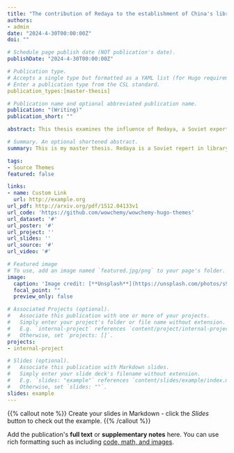 ```yaml
---
title: "The contribution of Redaya to the establishment of China's librarianship and library education in 1950s."
authors:
- admin
date: "2024-4-30T00:00:00Z"
doi: ""

# Schedule page publish date (NOT publication's date).
publishDate: "2024-4-30T00:00:00Z"

# Publication type.
# Accepts a single type but formatted as a YAML list (for Hugo requirements).
# Enter a publication type from the CSL standard.
publication_types:[master-thesis] 

# Publication name and optional abbreviated publication name.
publication: "(Writing)"
publication_short: ""

abstract: This thesis examines the influence of Redaya, a Soviet expert, on Chinese librarianship by elaborating tremendous historical documents in the 1950s. She helped to construct the basic architecture of librarianship and library education in a new-born country. But several Chinese scholars didn’t highly rated her work, not only because their education background from the States differs greatly from the Soviet’s, but also due to their particular career interests in the more creative theories on the cutting edge of international academia. Redaya, however, contributed more on introduction of experiences for the rudimentary construction of librarianship in the new-born China. I believe that the research is not only about library history, but also about comparative sociology. 

# Summary. An optional shortened abstract.
summary: This is my master thesis. Redaya is a Soviet repert in library science, who came to China from 1955 to 1957. In these two years, she helped to establish Department of Library Science in Peking University and many libraries by introducing the experiences of the USSR. Her work is a typical example during the China's policy of "leaning to one side" to the USSR.

tags:
- Source Themes
featured: false

links:
- name: Custom Link
  url: http://example.org
url_pdf: http://arxiv.org/pdf/1512.04133v1
url_code: 'https://github.com/wowchemy/wowchemy-hugo-themes'
url_dataset: '#'
url_poster: '#'
url_project: ''
url_slides: ''
url_source: '#'
url_video: '#'

# Featured image
# To use, add an image named `featured.jpg/png` to your page's folder. 
image:
  caption: 'Image credit: [**Unsplash**](https://unsplash.com/photos/s9CC2SKySJM)'
  focal_point: ""
  preview_only: false

# Associated Projects (optional).
#   Associate this publication with one or more of your projects.
#   Simply enter your project's folder or file name without extension.
#   E.g. `internal-project` references `content/project/internal-project/index.md`.
#   Otherwise, set `projects: []`.
projects:
- internal-project

# Slides (optional).
#   Associate this publication with Markdown slides.
#   Simply enter your slide deck's filename without extension.
#   E.g. `slides: "example"` references `content/slides/example/index.md`.
#   Otherwise, set `slides: ""`.
slides: example
---
```


{{% callout note %}}
Create your slides in Markdown - click the *Slides* button to check out the example.
{{% /callout %}}

Add the publication's **full text** or **supplementary notes** here. You can use rich formatting such as including [code, math, and images](https://wowchemy.com/docs/content/writing-markdown-latex/).
